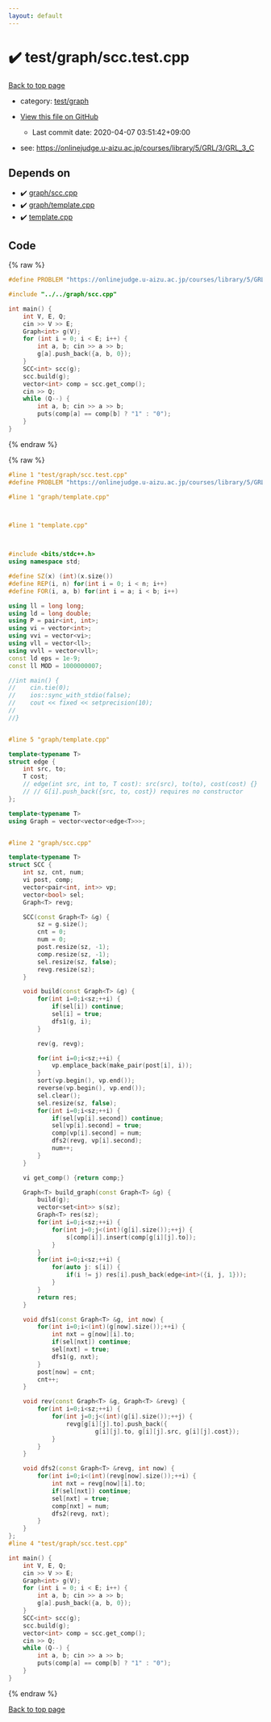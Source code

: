 ```yaml
---
layout: default
---
```


<!-- mathjax config similar to math.stackexchange -->
<script type="text/javascript" async
  src="https://cdnjs.cloudflare.com/ajax/libs/mathjax/2.7.5/MathJax.js?config=TeX-MML-AM_CHTML">
</script>
<script type="text/x-mathjax-config">
  MathJax.Hub.Config({
    TeX: { equationNumbers: { autoNumber: "AMS" }},
    tex2jax: {
      inlineMath: [ ['$','$'] ],
      processEscapes: true
    },
    "HTML-CSS": { matchFontHeight: false },
    displayAlign: "left",
    displayIndent: "2em"
  });
</script>

<script type="text/javascript" src="https://cdnjs.cloudflare.com/ajax/libs/jquery/3.4.1/jquery.min.js"></script>
<script src="https://cdn.jsdelivr.net/npm/jquery-balloon-js@1.1.2/jquery.balloon.min.js" integrity="sha256-ZEYs9VrgAeNuPvs15E39OsyOJaIkXEEt10fzxJ20+2I=" crossorigin="anonymous"></script>
<script type="text/javascript" src="../../../assets/js/copy-button.js"></script>
<link rel="stylesheet" href="../../../assets/css/copy-button.css" />


# :heavy_check_mark: test/graph/scc.test.cpp

<a href="../../../index.html">Back to top page</a>

* category: <a href="../../../index.html#baa37bfd168b079b758c0db816f7295f">test/graph</a>
* <a href="{{ site.github.repository_url }}/blob/master/test/graph/scc.test.cpp">View this file on GitHub</a>
    - Last commit date: 2020-04-07 03:51:42+09:00


* see: <a href="https://onlinejudge.u-aizu.ac.jp/courses/library/5/GRL/3/GRL_3_C">https://onlinejudge.u-aizu.ac.jp/courses/library/5/GRL/3/GRL_3_C</a>


## Depends on

* :heavy_check_mark: <a href="../../../library/graph/scc.cpp.html">graph/scc.cpp</a>
* :heavy_check_mark: <a href="../../../library/graph/template.cpp.html">graph/template.cpp</a>
* :heavy_check_mark: <a href="../../../library/template.cpp.html">template.cpp</a>


## Code

<a id="unbundled"></a>
{% raw %}
```cpp
#define PROBLEM "https://onlinejudge.u-aizu.ac.jp/courses/library/5/GRL/3/GRL_3_C"

#include "../../graph/scc.cpp"

int main() {
    int V, E, Q;
    cin >> V >> E;
    Graph<int> g(V);
    for (int i = 0; i < E; i++) {
        int a, b; cin >> a >> b;
        g[a].push_back({a, b, 0});
    }
    SCC<int> scc(g);
    scc.build(g);
    vector<int> comp = scc.get_comp();
    cin >> Q;
    while (Q--) {
        int a, b; cin >> a >> b;
        puts(comp[a] == comp[b] ? "1" : "0");
    }
}

```
{% endraw %}

<a id="bundled"></a>
{% raw %}
```cpp
#line 1 "test/graph/scc.test.cpp"
#define PROBLEM "https://onlinejudge.u-aizu.ac.jp/courses/library/5/GRL/3/GRL_3_C"

#line 1 "graph/template.cpp"



#line 1 "template.cpp"



#include <bits/stdc++.h>
using namespace std;

#define SZ(x) (int)(x.size())
#define REP(i, n) for(int i = 0; i < n; i++)
#define FOR(i, a, b) for(int i = a; i < b; i++)

using ll = long long;
using ld = long double;
using P = pair<int, int>;
using vi = vector<int>;
using vvi = vector<vi>;
using vll = vector<ll>;
using vvll = vector<vll>;
const ld eps = 1e-9;
const ll MOD = 1000000007;

//int main() {
//    cin.tie(0);
//    ios::sync_with_stdio(false);
//    cout << fixed << setprecision(10);
//
//}


#line 5 "graph/template.cpp"

template<typename T>
struct edge {
    int src, to;
    T cost;
    // edge(int src, int to, T cost): src(src), to(to), cost(cost) {}
    // // G[i].push_back({src, to, cost}) requires no constructor
};

template<typename T>
using Graph = vector<vector<edge<T>>>;


#line 2 "graph/scc.cpp"

template<typename T>
struct SCC {
    int sz, cnt, num;
    vi post, comp;
    vector<pair<int, int>> vp;
    vector<bool> sel;
    Graph<T> revg;

    SCC(const Graph<T> &g) {
        sz = g.size();
        cnt = 0;
        num = 0;
        post.resize(sz, -1);
        comp.resize(sz, -1);
        sel.resize(sz, false);
        revg.resize(sz);
    }

    void build(const Graph<T> &g) {
        for(int i=0;i<sz;++i) {
            if(sel[i]) continue;
            sel[i] = true;
            dfs1(g, i);
        }

        rev(g, revg);

        for(int i=0;i<sz;++i) {
            vp.emplace_back(make_pair(post[i], i));
        }
        sort(vp.begin(), vp.end());
        reverse(vp.begin(), vp.end());
        sel.clear();
        sel.resize(sz, false);
        for(int i=0;i<sz;++i) {
            if(sel[vp[i].second]) continue;
            sel[vp[i].second] = true;
            comp[vp[i].second] = num;
            dfs2(revg, vp[i].second);
            num++;
        }
    }

    vi get_comp() {return comp;}

    Graph<T> build_graph(const Graph<T> &g) {
        build(g);
        vector<set<int>> s(sz);
        Graph<T> res(sz);
        for(int i=0;i<sz;++i) {
            for(int j=0;j<(int)(g[i].size());++j) {
                s[comp[i]].insert(comp[g[i][j].to]);
            }
        }
        for(int i=0;i<sz;++i) {
            for(auto j: s[i]) {
                if(i != j) res[i].push_back(edge<int>({i, j, 1}));
            }
        }
        return res;
    }

    void dfs1(const Graph<T> &g, int now) {
        for(int i=0;i<(int)(g[now].size());++i) {
            int nxt = g[now][i].to;
            if(sel[nxt]) continue;
            sel[nxt] = true;
            dfs1(g, nxt);
        }
        post[now] = cnt;
        cnt++;
    }

    void rev(const Graph<T> &g, Graph<T> &revg) {
        for(int i=0;i<sz;++i) {
            for(int j=0;j<(int)(g[i].size());++j) {
                revg[g[i][j].to].push_back({
                        g[i][j].to, g[i][j].src, g[i][j].cost});
            }
        }
    }

    void dfs2(const Graph<T> &revg, int now) {
        for(int i=0;i<(int)(revg[now].size());++i) {
            int nxt = revg[now][i].to;
            if(sel[nxt]) continue;
            sel[nxt] = true;
            comp[nxt] = num;
            dfs2(revg, nxt);
        }
    }
};
#line 4 "test/graph/scc.test.cpp"

int main() {
    int V, E, Q;
    cin >> V >> E;
    Graph<int> g(V);
    for (int i = 0; i < E; i++) {
        int a, b; cin >> a >> b;
        g[a].push_back({a, b, 0});
    }
    SCC<int> scc(g);
    scc.build(g);
    vector<int> comp = scc.get_comp();
    cin >> Q;
    while (Q--) {
        int a, b; cin >> a >> b;
        puts(comp[a] == comp[b] ? "1" : "0");
    }
}

```
{% endraw %}

<a href="../../../index.html">Back to top page</a>

